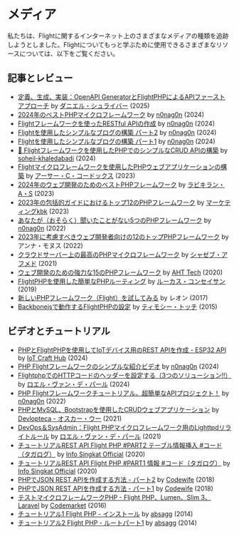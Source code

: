 # メディア

私たちは、Flightに関するインターネット上のさまざまなメディアの種類を追跡しようとしました。Flightについてもっと学ぶために使用できるさまざまなリソースについては、以下をご覧ください。

## 記事とレビュー

- [定義、生成、実装：OpenAPI GeneratorとFlightPHPによるAPIファーストアプローチ](https://dev.to/danielsc/define-generate-and-implement-an-api-first-approach-with-openapi-generator-and-flightphp-1fb3) by [ダニエル・シュライバー](https://github.com/daniel-sc) (2025)
- [2024年のベストPHPマイクロフレームワーク](https://dev.to/n0nag0n/best-php-micro-frameworks-for-2024-19h6) by [n0nag0n](https://github.com/n0nag0n) (2024)
- [Flightフレームワークを使ったRESTful APIの作成](https://dev.to/n0nag0n/creating-a-restful-api-with-flight-framework-56lj) by [n0nag0n](https://github.com/n0nag0n) (2024)
- [Flightを使用したシンプルなブログの構築 パート2](https://dev.to/n0nag0n/building-a-simple-blog-with-flight-part-2-5acb) by [n0nag0n](https://github.com/n0nag0n) (2024)
- [Flightを使用したシンプルなブログの構築 パート1](https://dev.to/n0nag0n/building-a-simple-blog-with-flight-part-1-4ap8) by [n0nag0n](https://github.com/n0nag0n) (2024)
- [🚀 Flightフレームワークを使用したPHPでのシンプルなCRUD APIの構築](https://dev.to/soheilkhaledabadi/build-a-simple-crud-api-in-php-with-the-flight-framework-5fnk) by [soheil-khaledabadi](https://dev.to/soheilkhaledabadi) (2024)
- [Flightマイクロフレームワークを使用したPHPウェブアプリケーションの構築](https://reintech.io/blog/building-php-web-application-flight-micro-framework) by [アーサー・C・コードックス](https://reintech.io/blog/author/arthur-c-codex) (2023)
- [2024年のウェブ開発のためのベストPHPフレームワーク](https://www.simplilearn.com/tutorials/php-tutorial/php-framework) by [ラビキラン・A・S](https://www.simplilearn.com/tutorials/php-tutorial/php-framework) (2023)
- [2023年の包括的ガイドにおけるトップ12のPHPフレームワーク](https://marketingkbk1.medium.com/top-12-php-frameworks-a-comprehensive-guide-for-2023-73746e49a1dd) by [マーケティングkbk](https://marketingkbk1.medium.com/) (2023)
- [あなたが（おそらく）聞いたことがない5つのPHPフレームワーク](https://dev.to/n0nag0n/5-php-frameworks-youve-probably-never-heard-of-3jc1) by [n0nag0n](https://github.com/n0nag0n) (2022)
- [2023年に考慮すべきウェブ開発者向けの12のトップPHPフレームワーク](https://raygun.com/blog/top-php-frameworks/) by アンナ・モヌス (2022)
- [クラウドサーバー上の最高のPHPマイクロフレームワーク](https://www.cloudways.com/blog/php-micro-framework/) by [シャゼブ・アフメド](https://www.cloudways.com/blog/author/shahzebahmed/) (2021)
- [ウェブ開発のための強力な15のPHPフレームワーク](https://blog.arrowhitech.com/php-framework-top-15-powerful-ones-for-your-web-development-2020/) by [AHT Tech](https://blog.arrowhitech.com/author/aht-tech/) (2020)
- [FlightPHPを使用した簡単なPHPルーティング](https://lucasrconceicao.medium.com/easy-php-routing-with-flightphp-344a86a1a449) by [ルーカス・コンセイサン](https://lucasrconceicao.medium.com/) (2019)
- [新しいPHPフレームワーク（Flight）を試してみる](https://scaledimages.com/post/2017-09-20-trying-out-new-php-framework-flight/) by レオン (2017)
- [Backbonejsで動作するFlightPHPの設定](https://timothytocci.com/category/flightphp/) by [ティモシー・トッチ](https://timothytocci.com/author/timothytocci/) (2015)

## ビデオとチュートリアル

- [PHPとFlightPHPを使用してIoTデバイス用のREST APIを作成 - ESP32 API](https://www.youtube.com/watch?v=VpsuaIH0EiU) by [IoT Craft Hub](https://www.youtube.com/@IoTCraftHub) (2024)
- [PHP Flightフレームワークのシンプルな紹介ビデオ](https://www.youtube.com/watch?v=VCztp1QLC2c) by [n0nag0n](https://www.youtube.com/@n0nag0n) (2024)
- [FlightphpでのHTTPコードのヘッダーを設定する（3つのソリューション!!）](https://www.youtube.com/watch?v=g1i0iy3LqKo) by [ロエル・ヴァン・デ・パール](https://www.youtube.com/@RoelVandePaar) (2024)
- [PHP Flightフレームワークチュートリアル。超簡単なAPIプロジェクト！](https://www.youtube.com/watch?v=46WVlj1bXH0) by [n0nag0n](https://www.youtube.com/@n0nag0n) (2022)
- [PHPとMySQL、Bootstrapを使用したCRUDウェブアプリケーション](https://www.youtube.com/watch?v=WC7gxan2kHU) by [Devlopteca - オスカー・ウー](https://www.youtube.com/@Develoteca) (2021)
- [DevOps＆SysAdmin：Flight PHPマイクロフレームワーク用のLighttpdリライトルール](https://www.youtube.com/watch?v=2_CVDbWKpJs) by [ロエル・ヴァン・デ・パール](https://www.youtube.com/@RoelVandePaar) (2021)
- [チュートリアルREST API Flight PHP #PART2 テーブル情報挿入 #コード（タガログ）](https://www.youtube.com/watch?v=PpfCZc_j17w) by [Info Singkat Official](https://www.youtube.com/@InfoSingkat) (2020)
- [チュートリアルREST API Flight PHP #PART1 情報 #コード（タガログ）](https://www.youtube.com/watch?v=-f1a1wIAbJo) by [Info Singkat Official](https://www.youtube.com/@InfoSingkat) (2020)
- [PHPでJSON REST APIを作成する方法 - パート2](https://www.youtube.com/watch?v=QmNWvdJ0-Fw) by [Codewife](https://www.youtube.com/@Codewife) (2018)
- [PHPでJSON REST APIを作成する方法 - パート1](https://www.youtube.com/watch?v=eyzd3orrUMs) by [Codewife](https://www.youtube.com/@Codewife) (2018)
- [テストマイクロフレームワークPHP - Flight PHP、Lumen、Slim 3、Laravel](https://www.youtube.com/watch?v=QRL1W4ofsqE) by [Codemarket](https://www.youtube.com/@Codemarket) (2016)
- [チュートリアル1 Flight PHP - インストール](https://www.youtube.com/watch?v=0sfsQfingB8) by [absagg](https://www.youtube.com/@absagg) (2014)
- [チュートリアル2 Flight PHP - ルートパート1](https://www.youtube.com/watch?v=Rgmxy9w1MZI) by [absagg](https://www.youtube.com/@absagg) (2014)